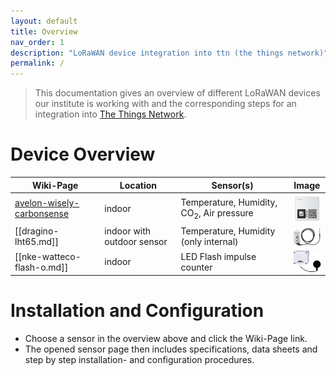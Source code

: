 ```yaml
---
layout: default
title: Overview
nav_order: 1
description: "LoRaWAN device integration into ttn (the things network)"
permalink: /
---
```

> This documentation gives an overview of different LoRaWAN devices our institute is working with and the corresponding steps for an integration into [The Things Network](https://www.thethingsnetwork.org/).

# Device Overview

| Wiki-Page | Location| Sensor(s)| Image|
| --- | --- | --- | --- |
|[avelon-wisely-carbonsense](avelon-wisely-carbonsense.md)| indoor | Temperature, Humidity, CO<sub>2</sub>, Air pressure | <img src="https://github.com/hslu-ige-laes/lora-devices-ttn/raw/master/wiki-files/avelon-wisely-carbonsense_01.png" width="50" align="center"></img>|
|[[dragino-lht65.md]]| indoor with outdoor sensor | Temperature, Humidity (only internal)| <img src="https://github.com/hslu-ige-laes/lora-devices-ttn/raw/master/wiki-files/dragino-lht65_01.png" width="50" align="center"></img>|
|[[nke-watteco-flash-o.md]]| indoor | LED Flash impulse counter | <img src="https://github.com/hslu-ige-laes/lora-devices-ttn/raw/master/wiki-files/nke-watteco-flash-o_01.png" width="50" align="center"></img>|

# Installation and Configuration
- Choose a sensor in the overview above and click the Wiki-Page link.
- The opened sensor page then includes specifications, data sheets and step by step installation- and configuration procedures.
